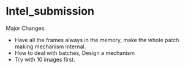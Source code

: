# Intel_submission

Major Changes:

- Have all the frames always in the memory, make the whole patch making mechanism internal.
- How to deal with batches, Design a mechanism
- Try with 10 images first.

